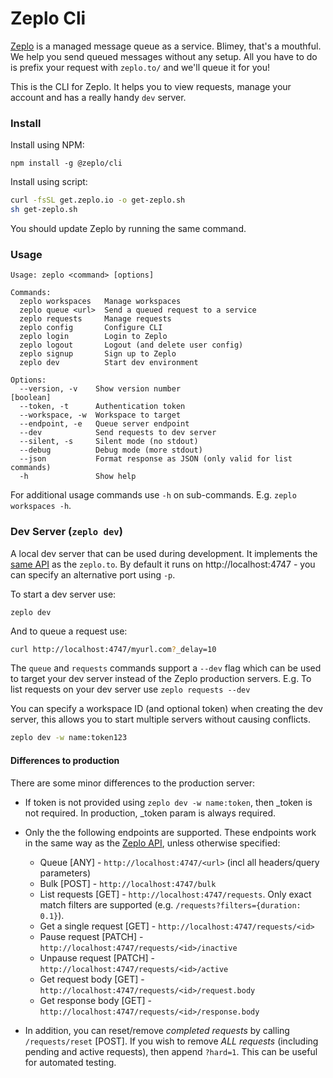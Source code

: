 # Zeplo Cli

[Zeplo](https://zeplo.io) is a managed message queue as a service. Blimey, that's a mouthful. We help you send queued messages without any setup. All you have to do is prefix your request with `zeplo.to/` and we'll queue it for you!

This is the CLI for Zeplo. It helps you to view requests, manage your account and has a really handy `dev` server.


### Install

Install using NPM:

```
npm install -g @zeplo/cli
```

Install using script:

```bash
curl -fsSL get.zeplo.io -o get-zeplo.sh
sh get-zeplo.sh
```

You should update Zeplo by running the same command.


### Usage

```
Usage: zeplo <command> [options]

Commands:
  zeplo workspaces   Manage workspaces
  zeplo queue <url>  Send a queued request to a service
  zeplo requests     Manage requests
  zeplo config       Configure CLI
  zeplo login        Login to Zeplo
  zeplo logout       Logout (and delete user config)
  zeplo signup       Sign up to Zeplo
  zeplo dev          Start dev environment

Options:
  --version, -v    Show version number                                 [boolean]
  --token, -t      Authentication token
  --workspace, -w  Workspace to target
  --endpoint, -e   Queue server endpoint
  --dev            Send requests to dev server
  --silent, -s     Silent mode (no stdout)
  --debug          Debug mode (more stdout)
  --json           Format response as JSON (only valid for list commands)
  -h               Show help

```

For additional usage commands use `-h` on sub-commands. E.g. `zeplo workspaces -h`.



### Dev Server (`zeplo dev`)

A local dev server that can be used during development. It implements the [same API](https://zeplo.io/docs) as the `zeplo.to`. By default it runs on http://localhost:4747 - you can specify an alternative port using `-p`.

To start a dev server use:

```
zeplo dev
```

And to queue a request use: 

```sh
curl http://localhost:4747/myurl.com?_delay=10
```

The `queue` and `requests` commands support a `--dev` flag which can be used to target your dev server instead of the Zeplo production servers. E.g. To list requests on your dev server use `zeplo requests --dev`

You can specify a workspace ID (and optional token) when creating the dev server, this allows you to start multiple servers without causing conflicts.

```sh
zeplo dev -w name:token123
```


#### Differences to production

There are some minor differences to the production server:

 * If token is not provided using `zeplo dev -w name:token`, then _token is not required. In production, _token param is always required.

 * Only the the following endpoints are supported. These endpoints work in the same way as the [Zeplo API](https://zeplo.io/docs), unless otherwise specified:

    * Queue [ANY] - `http://localhost:4747/<url>` (incl all headers/query parameters)
    * Bulk [POST] - `http://localhost:4747/bulk`
    * List requests [GET] - `http://localhost:4747/requests`. Only exact match filters are supported (e.g. `/requests?filters={duration: 0.1}`).
    * Get a single request [GET] - `http://localhost:4747/requests/<id>`
    * Pause request [PATCH] - `http://localhost:4747/requests/<id>/inactive`
    * Unpause request [PATCH] - `http://localhost:4747/requests/<id>/active`
    * Get request body [GET] - `http://localhost:4747/requests/<id>/request.body`
    * Get response body [GET] - `http://localhost:4747/requests/<id>/response.body`

* In addition, you can reset/remove *completed requests* by calling `/requests/reset` [POST]. If you wish to remove *ALL requests* (including pending and active requests), then append `?hard=1`. This can be useful for automated testing.
